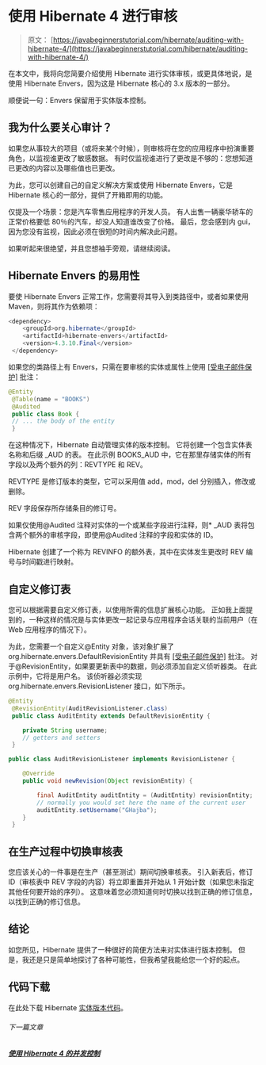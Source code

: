# 使用 Hibernate 4 进行审核

> 原文： [https://javabeginnerstutorial.com/hibernate/auditing-with-hibernate-4/](https://javabeginnerstutorial.com/hibernate/auditing-with-hibernate-4/)

在本文中，我将向您简要介绍使用 Hibernate 进行实体审核，或更具体地说，是使用 Hibernate Envers，因为这是 Hibernate 核心的 3.x 版本的一部分。

顺便说一句：Envers 保留用于实体版本控制。

## 我为什么要关心审计？

如果您从事较大的项目（或将来某个时候），则审核将在您的应用程序中扮演重要角色，以监视谁更改了敏感数据。 有时仅监视谁进行了更改是不够的：您想知道已更改的内容以及哪些值也已更改。

为此，您可以创建自己的自定义解决方案或使用 Hibernate Envers，它是 Hibernate 核心的一部分，提供了开箱即用的功能。

仅提及一个场景：您是汽车零售应用程序的开发人员。 有人出售一辆豪华轿车的正常价格要低 80％的汽车，却没人知道谁改变了价格。 最后，您会感到内 gui，因为您没有监视，因此必须在很短的时间内解决此问题。

如果听起来很绝望，并且您想袖手旁观，请继续阅读。

## Hibernate Envers 的易用性

要使 Hibernate Envers 正常工作，您需要将其导入到类路径中，或者如果使用 Maven，则将其作为依赖项：

```java
<dependency>
    <groupId>org.hibernate</groupId>
    <artifactId>hibernate-envers</artifactId>
    <version>4.3.10.Final</version>
 </dependency>
```

如果您的类路径上有 Envers，只需在要审核的实体或属性上使用 [[受电子邮件保护]](/cdn-cgi/l/email-protection) 批注：

```java
@Entity
 @Table(name = "BOOKS")
 @Audited
 public class Book {
 // ... the body of the entity
 }
```

在这种情况下，Hibernate 自动管理实体的版本控制。 它将创建一个包含实体表名称和后缀 _AUD 的表。 在此示例 BOOKS_AUD 中，它在那里存储实体的所有字段以及两个额外的列：REVTYPE 和 REV。

REVTYPE 是修订版本的类型，它可以采用值 add，mod，del 分别插入，修改或删除。

REV 字段保存所存储条目的修订号。

如果仅使用@Audited 注释对实体的一个或某些字段进行注释，则* _AUD 表将包含两个额外的审核字段，即使用@Audited 注释的字段和实体的 ID。

Hibernate 创建了一个称为 REVINFO 的额外表，其中在实体发生更改时 REV 编号与时间戳进行映射。

## 自定义修订表

您可以根据需要自定义修订表，以使用所需的信息扩展核心功能。 正如我上面提到的，一种这样的情况是与实体更改一起记录与应用程序会话关联的当前用户（在 Web 应用程序的情况下）。

为此，您需要一个自定义@Entity 对象，该对象扩展了 org.hibernate.envers.DefaultRevisionEntity 并具有 [[受电子邮件保护]](/cdn-cgi/l/email-protection) 批注。 对于@RevisionEntity，如果要更新表中的数据，则必须添加自定义侦听器类。 在此示例中，它将是用户名。 该侦听器必须实现 org.hibernate.envers.RevisionListener 接口，如下所示。

```java
@Entity
 @RevisionEntity(AuditRevisionListener.class)
 public class AuditEntity extends DefaultRevisionEntity {

    private String username;
    // getters and setters
 }

public class AuditRevisionListener implements RevisionListener {

    @Override
    public void newRevision(Object revisionEntity) {

        final AuditEntity auditEntity = (AuditEntity) revisionEntity;
        // normally you would set here the name of the current user
        auditEntity.setUsername("GHajba");
    }
 }
```

## 在生产过程中切换审核表

您应该关心的一件事是在生产（甚至测试）期间切换审核表。 引入新表后，修订 ID（审核表中 REV 字段的内容）将立即重置并开始从 1 开始计数（如果您未指定其他任何要开始的序列）。 这意味着您必须知道何时切换以找到正确的修订信息，以找到正确的修订信息。

## 结论

如您所见，Hibernate 提供了一种很好的简便方法来对实体进行版本控制。 但是，我还是只是简单地探讨了各种可能性，但我希望我能给您一个好的起点。

## 代码下载

在此处下载 Hibernate [实体版本代码](https://github.com/JBTAdmin/Hibernate/tree/master/07_entity_versioning)。

###### 下一篇文章

##### [使用 Hibernate 4 的并发控制](https://javabeginnerstutorial.com/hibernate/concurrency-control-with-hibernate-4/ "Concurrency control with Hibernate 4")